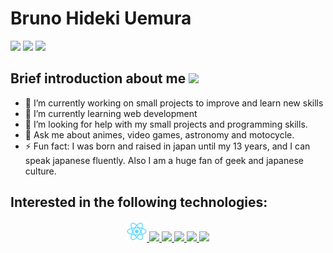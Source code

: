 # Bruno Hideki Uemura
<a href="https://www.linkedin.com/in/bruno-uemura/"><img src="https://img.shields.io/badge/linkedin-0077B5.svg?style=for-the-badge&logo=linkedin&logoColor=white"></a>
<a href="mailto:bruno.h.uemura@gmail.com"><img src="https://img.shields.io/badge/e‑mail-D14836.svg?style=for-the-badge&logo=GMail&logoColor=white"></a>
<a href="https://www.instagram.com/uemurabruno/"><img src="https://img.shields.io/badge/instagram-E4405F.svg?style=for-the-badge&logo=instagram&logoColor=white"></a>

## Brief introduction about me <img src="https://media.giphy.com/media/hvRJCLFzcasrR4ia7z/giphy.gif" width="30px">

- 🔭 I’m currently working on small projects to improve and learn new skills
- 🌱 I’m currently learning web development
- 🤔 I’m looking for help with my small projects and programming skills.
- 💬 Ask me about animes, video games, astronomy and motocycle.
- ⚡ Fun fact: I was born and raised in japan until my 13 years, and I can speak japanese fluently. Also I am a huge fan of geek and japanese culture.

## Interested in the following technologies:
<p align="center">
  <a href="https://pt-br.reactjs.org/" target="_blank">
    <img src="https://github.com/devicons/devicon/blob/master/icons/react/react-original.svg" width="32px" heigth="32px"> 
  </a>
  <a href="https://reactnative.dev/" target="_blank">
    <img src="https://media.slid.es/uploads/118447/images/2991881/reactpurple.png" width="32.52px" heigth="30px">
  </a>
  <a href="https://nodejs.org/dist/latest-v15.x/docs/api/" target="_blank">
    <img src="https://cdn.iconscout.com/icon/free/png-512/node-js-1174925.png" width="30px" heigth="30px">
  </a>
  <a href="https://developer.mozilla.org/en-US/docs/Web/JavaScript" target="_blank">
    <img src="https://cdn.freebiesupply.com/logos/large/2x/logo-javascript-logo-png-transparent.png" width="30px" heigth="30px">
  </a>
  <a href="https://www.typescriptlang.org/" target="_blank">
    <img src="https://miro.medium.com/max/816/1*mn6bOs7s6Qbao15PMNRyOA.png" width="30px" heigth="30px">
  </a>
  <a href="https://www.python.org/" target="_blank">
    <img src="https://brandslogos.com/wp-content/uploads/images/large/python-logo.png" width="30px" heigth="30px">
  </a>
</p>
